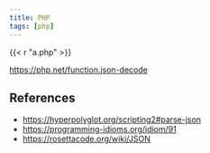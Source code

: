 ```yaml
---
title: PHP
tags: [php]
---
```


{{< r "a.php" >}}

<https://php.net/function.json-decode>

## References

- <https://hyperpolyglot.org/scripting2#parse-json>
- <https://programming-idioms.org/idiom/91>
- <https://rosettacode.org/wiki/JSON>
